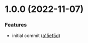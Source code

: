 # 1.0.0 (2022-11-07)


### Features

* initial commit ([a15ef5d](https://github.com/idetik/coretik-navigation/commit/a15ef5d4be88e70b1db88d8c17f611e5f6bdfd56))
